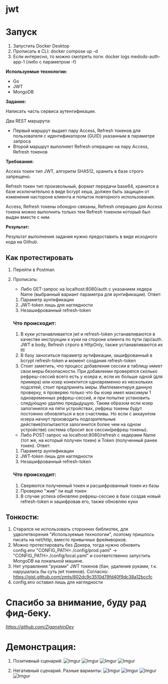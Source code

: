 # jwt

# Запуск 

1. Запустить Docker Desktop
2. Прописать в CLI: docker compose up -d
3. Если интересно, то можно смотреть логи: docker logs medods-auth-app-1 (либо с параметром -f)

**Используемые технологии:**

- Go
- JWT
- MongoDB

**Задание:**

Написать часть сервиса аутентификации.

Два REST маршрута:

- Первый маршрут выдает пару Access, Refresh токенов для пользователя с идентификатором (GUID) указанным в параметре запроса
- Второй маршрут выполняет Refresh операцию на пару Access, Refresh токенов

**Требования:**

Access токен тип JWT, алгоритм SHA512, хранить в базе строго запрещено.

Refresh токен тип произвольный, формат передачи base64, хранится в базе исключительно в виде bcrypt хеша, должен быть защищен от изменения настороне клиента и попыток повторного использования.

Access, Refresh токены обоюдно связаны, Refresh операцию для Access токена можно выполнить только тем Refresh токеном который был выдан вместе с ним.

**Результат:**

Результат выполнения задания нужно предоставить в виде исходного кода на Github.

## Как протестировать

1. Перейти в Postman
2. Прописать: 
   * Либо GET-запрос на localhost:8080/auth с указанием хедера Name (выбранный вариант параметра для аунтификации). Ответ: 
   1. Параметр аунтификации
   2. JWT-token лишь для наглядности
   3. Незашифрованный refresh-token
   
   ### Что происходит: 
   1. В куки устанавливается jwt и refresh-token устанавливаются в качестве инструкции к куки на стороне клиента по пути /api/auth. JWT в body, Refresh строго в HttpOnly, также устанавливаются их ttl
   2. В базу заноситься параметр аутификации, зашифрованный в bcrypt refresh-token и момент создания refresh-token
   3. Стоит заметить, что процесс добавления сессии в таблицу имеет свои меры безопасности. При добавлении проверятся сколько рефреш-сессий всего есть у юзера и, если их больше одной (для примера) или юзер конектится одновременно из нескольких подсетей, стоит предпринять меры. Имплементируя данную проверку, я проверяю только что бы юзер имел максимум 1 одновременных рефреш-сессий, и при попытке установить следующую удаляю предыдущую.
   Таким образом если юзер залогинился на пяти устройствах, рефреш токены будут постоянно обновляться и все счастливы. Но если с аккаунтом юзера начнут производить подозрительные действия(попытаются залогинится более чем на одном устройстве) система сбросит все сессии(рефреш токены).

   * Либо POST-запрос на localhost:8080/refresh с хедерами Name (тот же, на который получен токен) и Token (полученный ранее токен). Ответ:
   1. Параметр аунтификации
   2. JWT-token лишь для наглядности
   3. Незашифрованный refresh-token

   ### Что происходит: 
   1. Сверяются полученный токен и расшифрованный токен из базы
   2. Проверяю "жив" ли ещё токен
   3. В случае успеха обновляю рефреш-сессию в базе создав новый refresh-token и зашифровав его, также обновляю куки 

## Тонкости: 

1. Старался не использовать сторонних библиотек, для удволетворения "Используемые технологии", поэтому пришлось писать на net/http, вместо привычных фреймворков.
2. Можно протестировать без Докера, тогда нужно обновить config.env "CONFIG_PATH=./config/prod.yaml" -> "CONFIG_PATH=./config/local.yaml" и соответственно запустить MongoDB на локальной машине.
3. Нет управления "руками" JWT токенов (бан, удаление руками, т.к. нарушалась бы суть jwt токенов). Согласно: https://gist.github.com/zmts/802dc9c3510d79fd40f9dc38a12bccfc
4. config.env оставил лишь для наглядности

# Спасибо за внимание, буду рад фид-беку. 
*https://github.com/ZiganshinDev* 

# Демонстрация: 

1. Позитивный сценарий:
   ![Imgur](https://i.imgur.com/dmaJxjE.png)
   ![Imgur](https://i.imgur.com/TVvYYDN.png)
   ![Imgur](https://i.imgur.com/LU8AzJK.png)
   ![Imgur](https://i.imgur.com/CkgsIVf.png)

2. Негативный сценарий. Разные варианты:
   ![Imgur](https://i.imgur.com/xZSgTL9.png)
   ![Imgur](https://i.imgur.com/gUf8PZ8.png)
   ![Imgur](https://i.imgur.com/sWuZpfd.png)
   ![Imgur](https://i.imgur.com/PMRTdGB.png)


